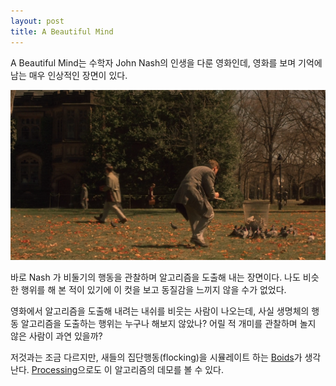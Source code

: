 ```yaml
---
layout: post
title: A Beautiful Mind
---
```


A Beautiful Mind는 수학자 John Nash의 인생을 다룬 영화인데, 영화를 보며 기억에 남는 매우 인상적인 장면이 있다.

![Nash deducing the algorithm of birds' behavior](/assets/nash.png)

바로 Nash 가 비둘기의 행동을 관찰하며 알고리즘을 도출해 내는 장면이다. 나도 비슷한 행위를 해 본 적이 있기에 이 컷을 보고 동질감을 느끼지 않을 수가 없었다.

영화에서 알고리즘을 도출해 내려는 내쉬를 비웃는 사람이 나오는데, 사실 생명체의 행동 알고리즘을 도출하는 행위는 누구나 해보지 않았나? 어릴 적 개미를 관찰하며 놀지 않은 사람이 과연 있을까?

저것과는 조금 다르지만, 새들의 집단행동(flocking)을 시뮬레이트 하는 [Boids](http://www.red3d.com/cwr/boids/)가 생각난다. [Processing](http://processing.org/)으로도 이 알고리즘의 데모를 볼 수 있다.
